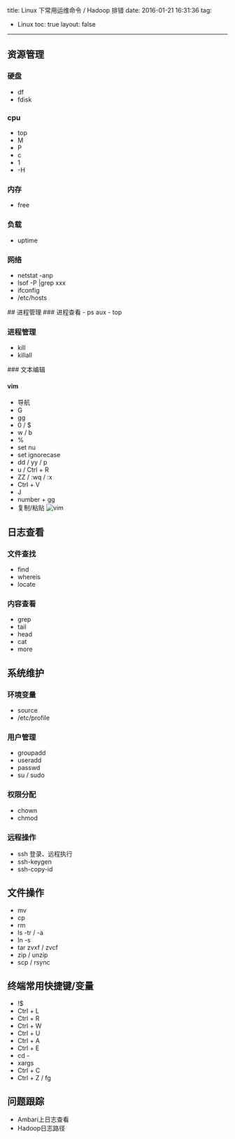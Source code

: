 title: Linux 下常用运维命令 / Hadoop 排错
date: 2016-01-21 16:31:36
tag:
- Linux 
toc: true
layout: false
---

<html lang="en"> <head> <meta charset="utf-8" /> <meta name="viewport" content="width=1024" /> <meta name="apple-mobile-web-app-capable" content="yes" /> <link href="/css/impress.css" rel="stylesheet" /></head> <body style="background:url('http://www.dvd-ppt-slideshow.com/images/ppt-background/background-11.jpg');"> 
<div data-transition-duration="1000" id="impress">
<div data-x="0" data-y="0" data-z="800" data-rotate-x=90 data-rotate-y=90 data-rotate-z=-90 class="step" id="start1">

## 资源管理
### 硬盘
- df
- fdisk

### cpu
- top
 - M
 - P
 - c
 - 1
 - -H

### 内存
- free 

### 负载
- uptime

### 网络
- netstat -anp
- lsof -P |grep xxx
- ifconfig
- /etc/hosts
</div><div data-x="1024" data-y="800" data-z="-800" data-rotate-x=90 data-rotate-y=90 data-rotate-z=90 class="step">
## 进程管理
### 进程查看
- ps aux
- top

### 进程管理
- kill
- killall
</div><div data-x="2048" data-y="0" data-rotate-x=90 data-rotate-y=-90 data-rotate-z=90 class="step">
### 文本编辑

#### vim
- 导航
 - G
 - gg
 - 0 / $
 - w / b
 - %
 - set nu
 - set ignorecase
 - dd / yy / p
 - u / Ctrl + R
 - ZZ / :wq / :x
 - Ctrl + V 
 - J
 - number + gg
- 复制/粘贴
![vim](http://7xpy3x.com1.z0.glb.clouddn.com/VIM%E9%94%AE%E7%9B%98%E5%9B%BE.png)
</div><div data-x="3072" data-y="200" data-z="400" data-rotate-x=90 data-rotate-y=-90 data-rotate-z=-90 class="step">

## 日志查看

### 文件查找
- find
- whereis
- locate

### 内容查看
- grep
- tail
- head
- cat
- more
</div><div data-x="4096" data-y="-200" data-z="-2000" data-rotate-x=-90 data-rotate-y=-90 data-rotate-z=-90 class="step">


## 系统维护
### 环境变量
- source
- /etc/profile

### 用户管理
- groupadd
- useradd
- passwd
- su / sudo

### 权限分配
- chown 
- chmod

### 远程操作
- ssh 登录、远程执行
- ssh-keygen
- ssh-copy-id

</div><div data-x="5120" data-y="-800" data-z="2000" data-rotate-x=-90 data-rotate-y=-90 data-rotate-z=-90 class="step">

## 文件操作
- mv
- cp
- rm 
- ls -tr / -a 
- ln -s
- tar zvxf / zvcf 
- zip / unzip
- scp / rsync
</div><div data-x="6044" data-y="-200" data-z="-3000" data-rotate-x=360 data-rotate-y=-90 data-rotate-z=-90 class="step">

## 终端常用快捷键/变量
- !$
- Ctrl + L
- Ctrl + R
- Ctrl + W
- Ctrl + U
- Ctrl + A
- Ctrl + E
- cd -
- xargs
- Ctrl + C
- Ctrl + Z / fg
</div><div data-x="7068" data-y="0" class="step">

## 问题跟踪
- Ambari上日志查看
- Hadoop日志路径

</div> <div id="overview" class="step" data-x="3000" data-y="1500" data-scale="10"></div></div><script src="/js/impress.js"></script><script src="/js/showdown.min.js"></script><script src="/js/jquery.min.js"></script> <script type="text/javascript"> impress().init();var converter=new showdown.Converter();var html=converter.makeHtml($('#start1').html());console.log(html);</script> </body> </html> 
